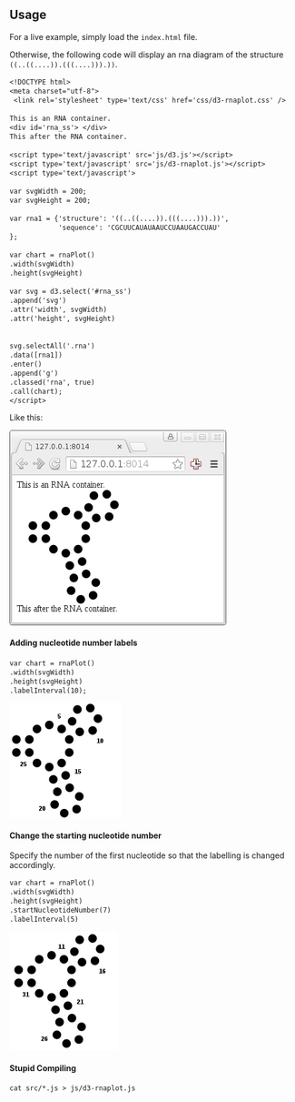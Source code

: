 ## Usage ##

For a live example, simply load the `index.html` file.

Otherwise, the following code will display an rna
diagram of the structure `((..((....)).(((....))).))`.

```
<!DOCTYPE html>
<meta charset="utf-8">
 <link rel='stylesheet' type='text/css' href='css/d3-rnaplot.css' />

This is an RNA container.
<div id='rna_ss'> </div>
This after the RNA container.

<script type='text/javascript' src='js/d3.js'></script>
<script type='text/javascript' src='js/d3-rnaplot.js'></script>
<script type='text/javascript'>

var svgWidth = 200;
var svgHeight = 200;

var rna1 = {'structure': '((..((....)).(((....))).))',
            'sequence': 'CGCUUCAUAUAAUCCUAAUGACCUAU'
};

var chart = rnaPlot()
.width(svgWidth)
.height(svgHeight)

var svg = d3.select('#rna_ss')
.append('svg')
.attr('width', svgWidth)
.attr('height', svgHeight)


svg.selectAll('.rna')
.data([rna1])
.enter()
.append('g')
.classed('rna', true)
.call(chart);
</script>
```

Like this:

![Screenshot of a simple rna-plot](/doc/img/simple-rnaplot-example.png?raw=true "Simple rna-plot example")

#### Adding nucleotide number labels ####

```
var chart = rnaPlot()
.width(svgWidth)
.height(svgHeight)
.labelInterval(10);
```

![Showing nucleotide numbers](/doc/img/show-nucleotide-numbers.png?raw=true "Show nucleotide numbers")

#### Change the starting nucleotide number ####

Specify the number of the first nucleotide so that the
labelling is changed accordingly.

```
var chart = rnaPlot()
.width(svgWidth)
.height(svgHeight)
.startNucleotideNumber(7)
.labelInterval(5)
```

![Changed starting nucleotide number](/doc/img/start-nucleotide-number.png?raw=true "Changed starting nucleotide number")


#### Stupid Compiling ####

```
cat src/*.js > js/d3-rnaplot.js
```
